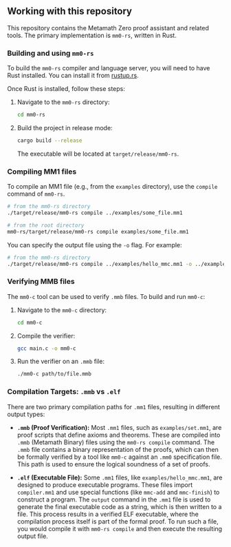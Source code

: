 ## Working with this repository

This repository contains the Metamath Zero proof assistant and related tools. The primary implementation is `mm0-rs`, written in Rust.

### Building and using `mm0-rs`

To build the `mm0-rs` compiler and language server, you will need to have Rust installed. You can install it from [rustup.rs](https://rustup.rs/).

Once Rust is installed, follow these steps:

1.  Navigate to the `mm0-rs` directory:
    ```bash
    cd mm0-rs
    ```
2.  Build the project in release mode:
    ```bash
    cargo build --release
    ```
    The executable will be located at `target/release/mm0-rs`.

### Compiling MM1 files

To compile an MM1 file (e.g., from the `examples` directory), use the `compile` command of `mm0-rs`.

```bash
# from the mm0-rs directory
./target/release/mm0-rs compile ../examples/some_file.mm1

# from the root directory
mm0-rs/target/release/mm0-rs compile examples/some_file.mm1
```

You can specify the output file using the `-o` flag. For example:

```bash
# from the mm0-rs directory
./target/release/mm0-rs compile ../examples/hello_mmc.mm1 -o ../examples/hello_mmc.mmb
```

### Verifying MMB files

The `mm0-c` tool can be used to verify `.mmb` files. To build and run `mm0-c`:

1.  Navigate to the `mm0-c` directory:
    ```bash
    cd mm0-c
    ```
2.  Compile the verifier:
    ```bash
    gcc main.c -o mm0-c
    ```
3.  Run the verifier on an `.mmb` file:
    ```bash
    ./mm0-c path/to/file.mmb
    ```

### Compilation Targets: `.mmb` vs `.elf`

There are two primary compilation paths for `.mm1` files, resulting in different output types:

*   **`.mmb` (Proof Verification):** Most `.mm1` files, such as `examples/set.mm1`, are proof scripts that define axioms and theorems. These are compiled into `.mmb` (Metamath Binary) files using the `mm0-rs compile` command. The `.mmb` file contains a binary representation of the proofs, which can then be formally verified by a tool like `mm0-c` against an `.mm0` specification file. This path is used to ensure the logical soundness of a set of proofs.

*   **`.elf` (Executable File):** Some `.mm1` files, like `examples/hello_mmc.mm1`, are designed to produce executable programs. These files import `compiler.mm1` and use special functions (like `mmc-add` and `mmc-finish`) to construct a program. The `output` command in the `.mm1` file is used to generate the final executable code as a string, which is then written to a file. This process results in a verified ELF executable, where the compilation process itself is part of the formal proof. To run such a file, you would compile it with `mm0-rs compile` and then execute the resulting output file.

